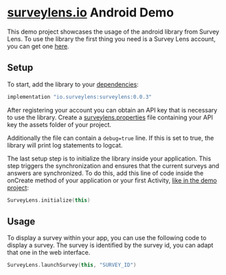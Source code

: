 # [surveylens.io](https://surveylens.io) Android Demo

This demo project showcases the usage of the android library from Survey Lens. To use the library the first thing you need is a Survey Lens account, you can get one [here](https://surveylens.io/#register).

## Setup

To start, add the library to your [dependencies](https://github.com/surveylens/android-demo/blob/main/app/build.gradle#L37):
```kotlin
implementation "io.surveylens:surveylens:0.0.3"
```

After registering your account you can obtain an API key that is necessary to use the library. Create a [surveylens.properties](https://github.com/surveylens/android-demo/blob/main/app/src/main/assets/surveylens.properties) file containing your API key the assets folder of your project.

Additionally the file can contain a `debug=true` line. If this is set to true, the library will print log statements to logcat.

The last setup step is to initialize the library inside your application. This step triggers the synchronization and ensures that the current surveys and answers are synchronized. To do this, add this line of code inside the onCreate method of your application or your first Activity, [like in the demo project](https://github.com/surveylens/android-demo/blob/main/app/src/main/java/io/surveylens/demo/MainActivity.kt#L14):

```kotlin
SurveyLens.initialize(this)
```

## Usage

To display a survey within your app, you can use the following code to display a survey. The survey is identified by the survey id, you can adapt that one in the web interface.

```kotlin
SurveyLens.launchSurvey(this, "SURVEY_ID")
```
